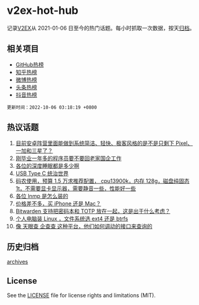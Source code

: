 # v2ex-hot-hub

 记录[V2EX](https://www.v2ex.com/)从 2021-01-06 日至今的热门话题。每小时抓取一次数据，按天[归档](archives)。
 
 ## 相关项目

- [GitHub热榜](https://github.com/snaildev/github-hot-hub)
- [知乎热榜](https://github.com/snaildev/zhihu-hot-hub)
- [微博热榜](https://github.com/snaildev/weibo-hot-hub)
- [头条热榜](https://github.com/snaildev/toutiao-hot-hub)
- [抖音热榜](https://github.com/snaildev/douyin-hot-hub)


 `更新时间：2022-10-06 03:18:19 +0800`

## 热议话题

1. [目前安卓阵营里面能做到系统简洁、轻快、极客风格的是不是只剩下 Pixel、一加和三星了？](https://www.v2ex.com/t/884716)
1. [刚毕业一年多的程序员要不要回老家国企工作](https://www.v2ex.com/t/884678)
1. [各位的深度睡眠都是多少啊](https://www.v2ex.com/t/884680)
1. [USB Type C 统治世界](https://www.v2ex.com/t/884719)
1. [码农使用，预算 1.5 万求推荐配置， cpu13900k，内存 128g，磁盘纯固态 1t，不需要显卡显示器，需要静音一些，性能好一些](https://www.v2ex.com/t/884747)
1. [各位 lnmp 是怎么装的](https://www.v2ex.com/t/884682)
1. [价格差不多，买 iPhone 还是 Mac？](https://www.v2ex.com/t/884689)
1. [Bitwarden 支持把密码本和 TOTP 放在一起，这是出于什么考虑？](https://www.v2ex.com/t/884687)
1. [个人电脑装 Linux ，文件系统选 ext4 还是 btrfs](https://www.v2ex.com/t/884693)
1. [像 天眼查 企查查 这种平台，他们如何调动的接口来查询的](https://www.v2ex.com/t/884727)

## 历史归档

[archives](archives)

## License

See the [LICENSE](LICENSE) file for license rights and limitations (MIT).
